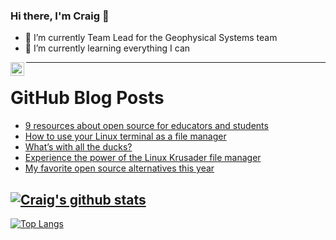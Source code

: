 ### Hi there, I'm Craig 👋

<!--
**CraigTeelFugro/CraigTeelFugro** is a ✨ _special_ ✨ repository because its `README.md` (this file) appears on your GitHub profile.

Here are some ideas to get you started:
-->

- 🔭 I’m currently Team Lead for the Geophysical Systems team
- 🌱 I’m currently learning everything I can

[<img align="left" alt="Craig Teel | LinkedIn" width="22px" src="https://cdn.jsdelivr.net/npm/simple-icons@v3/icons/linkedin.svg" />][linkedin]

---

# GitHub Blog Posts

<!-- BLOG-POST-LIST:START -->
- [9 resources about open source for educators and students](https://opensource.com/article/22/12/open-source-education)
- [How to use your Linux terminal as a file manager](https://opensource.com/article/22/12/linux-terminal-file-manager)
- [What’s with all the ducks?](https://github.blog/2022-12-23-whats-with-all-the-ducks/)
- [Experience the power of the Linux Krusader file manager](https://opensource.com/article/22/12/linux-krusader-file-manager)
- [My favorite open source alternatives this year](https://opensource.com/article/22/12/open-source-alternatives)
<!-- BLOG-POST-LIST:END -->

## [![Craig's github stats](https://github-readme-stats.vercel.app/api?username=craigteelfugro&show_icons=true&theme=radical)](https://github.com/anuraghazra/github-readme-stats)


[linkedin]: https://linkedin.com/in/craig-teel-b8786771
[![Top Langs](https://github-readme-stats.vercel.app/api/top-langs/?username=craigteelfugro&layout=compact)](https://github.com/anuraghazra/github-readme-stats)
